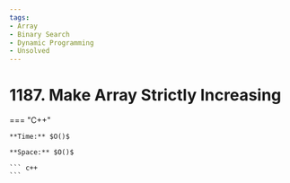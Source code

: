 ```yaml
---
tags:
- Array
- Binary Search
- Dynamic Programming
- Unsolved
---
```



# 1187. Make Array Strictly Increasing

=== "C++"

    **Time:** $O()$

    **Space:** $O()$

    ``` c++
    ```